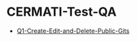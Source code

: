# CERMATI-Test-QA

* [Q1-Create-Edit-and-Delete-Public-Gits](https://github.com/WISNUARWR/Q1-Create-Edit-and-Delete-Public-Gits/blob/main/20211206_004021.csv)
